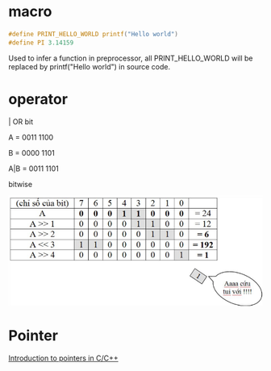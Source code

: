 # macro

````c
#define PRINT_HELLO_WORLD printf("Hello world")
#define PI 3.14159
````

Used to infer a function in preprocessor, all PRINT_HELLO_WORLD will be replaced by printf("Hello world") in source code.

# operator

| OR bit

A = 0011 1100

B = 0000 1101

A|B = 0011 1101

bitwise

![](bitwise.png)

# Pointer

[Introduction to pointers in C/C++](https://www.youtube.com/watch?v=h-HBipu_1P0)
